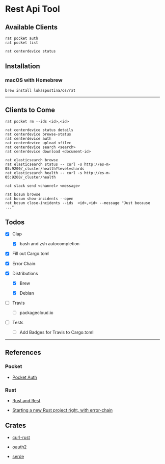 # Rest Api Tool

## Available Clients

```
rat pocket auth
rat pocket list

rat centerdevice status
```

## Installation

### macOS with Homebrew

```
brew install lukaspustina/os/rat
```

----

## Clients to Come

```
rat pocket rm --ids <id>,<id>

rat centerdevice status details
rat centerdevice browse-status
rat centerdevice auth
rat centerdevice upload <file>
rat centerdevice search <search>
rat centerdevice download <document-id>

rat elasticsearch browse
rat elasticsearch status -- curl -s http://es-m-05:9200/_cluster/health?level=shards
rat elasticsearch health -- curl -s http://es-m-05:9200/_cluster/health

rat slack send <channel> <message>

rat bosun browse
rat bosun show-incidents --open
rat bosun close-incidents --ids  <id>,<id> --message "Just because ..."
```


## Todos

* [X] Clap

    * [X] bash and zsh autocompletion

* [X] Fill out Cargo.toml

* [X] Error Chain

* [X] Distributions

    * [X] Brew

    * [X] Debian

* [ ] Travis

    * [ ] packagecloud.io

* [ ] Tests

    * [ ] Add Badges for Travis to Cargo.toml


----

## References

### Pocket

* [Pocket Auth](http://www.jamesfmackenzie.com/getting-started-with-the-pocket-developer-api/)

### Rust

* [Rust and Rest](http://lucumr.pocoo.org/2016/7/10/rust-rest/)

* [Starting a new Rust project right, with error-chain](https://brson.github.io/2016/11/30/starting-with-error-chain)


## Crates

* [curl-rust](https://github.com/alexcrichton/curl-rust/commits/master)

* [oauth2](https://github.com/alexcrichton/oauth2-rs/blob/master/src/lib.rs)

* [serde](https://serde.rs)


